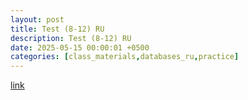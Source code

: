 ```yaml
---
layout: post
title: Test (8-12) RU
description: Test (8-12) RU
date: 2025-05-15 00:00:01 +0500
categories: [class_materials,databases_ru,practice]
---
```


[link](https://docs.google.com/forms/d/e/1FAIpQLSfeoyE-GONykZ2XM_RWe3Puq3rC9QO258bN0sJjaiIKbI_RqQ/viewform?usp=dialog)